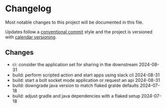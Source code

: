 # Changelog

Most notable changes to this project will be documented in this file.

Updates follow a [conventional commit][commits] style and the project is
versioned with [calendar versioning][calver].

## Changes

- ci: consider the application set for sharing in the downstream 2024-08-31
- build: perform scripted action and start apps using slack cli 2024-08-31
- build: start a bolt socket mode application or request an api 2024-08-31
- build: downgrade java version to match flaked gralde defaults 2024-07-18
- build: adjust gradle and java dependencies with a flaked setup 2024-07-18

[calver]: https://calver.org
[commits]: https://www.conventionalcommits.org/en/v1.0.0/
